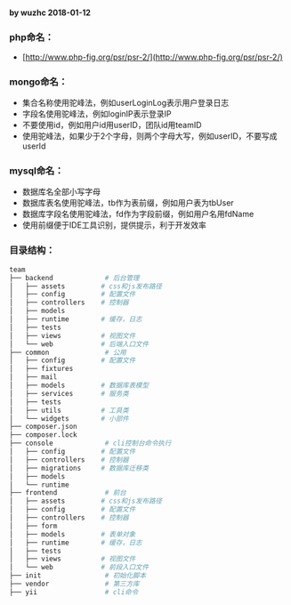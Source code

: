 #### by wuzhc 2018-01-12

### php命名：
- [http://www.php-fig.org/psr/psr-2/](http://www.php-fig.org/psr/psr-2/)

### mongo命名：
- 集合名称使用驼峰法，例如userLoginLog表示用户登录日志
- 字段名使用驼峰法，例如loginIP表示登录IP
- 不要使用id，例如用户id用userID，团队id用teamID
- 使用驼峰法，如果少于2个字母，则两个字母大写，例如userID，不要写成userId

### mysql命名：
- 数据库名全部小写字母
- 数据库表名使用驼峰法，tb作为表前缀，例如用户表为tbUser
- 数据库字段名使用驼峰法，fd作为字段前缀，例如用户名用fdName
- 使用前缀便于IDE工具识别，提供提示，利于开发效率

### 目录结构：
```bash
team
├── backend             # 后台管理
│   ├── assets         # css和js发布路径
│   ├── config         # 配置文件
│   ├── controllers    # 控制器
│   ├── models         
│   ├── runtime        # 缓存，日志
│   ├── tests
│   ├── views          # 视图文件
│   └── web            # 后端入口文件
├── common              # 公用
│   ├── config         # 配置文件 
│   ├── fixtures
│   ├── mail
│   ├── models         # 数据库表模型
│   ├── services       # 服务类
│   ├── tests
│   ├── utils          # 工具类
│   └── widgets        # 小部件
├── composer.json
├── composer.lock
├── console             # cli控制台命令执行
│   ├── config         # 配置文件
│   ├── controllers    # 控制器
│   ├── migrations     # 数据库迁移类
│   ├── models      
│   └── runtime       
├── frontend            # 前台
│   ├── assets         # css和js发布路径
│   ├── config         # 配置文件
│   ├── controllers    # 控制器
│   ├── form
│   ├── models         # 表单对象 
│   ├── runtime        # 缓存，日志
│   ├── tests
│   ├── views          # 视图文件
│   └── web            # 前段入口文件
├── init                # 初始化脚本
├── vendor              # 第三方库
├── yii                 # cli命令

```